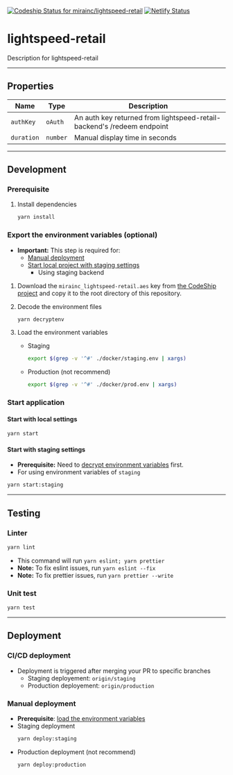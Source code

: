[![Codeship Status for mirainc/lightspeed-retail](https://app.codeship.com/projects/27cee078-5f44-4ae5-be97-4ef601c2c608/status?branch=staging)](https://app.codeship.com/projects/27cee078-5f44-4ae5-be97-4ef601c2c608)
[![Netlify Status](https://api.netlify.com/api/v1/badges/8bc026ad-2600-4566-b812-d490266e896d/deploy-status)](https://app.netlify.com/sites/raydiant-lightspeed-retail-app/deploys)

# lightspeed-retail

Description for lightspeed-retail

---

## Properties

| Name       | Type     | Description                                                            |
| ---------- | -------- | ---------------------------------------------------------------------- |
| `authKey`  | `oAuth`  | An auth key returned from lightspeed-retail-backend's /redeem endpoint |
| `duration` | `number` | Manual display time in seconds                                         |

---

## Development

### Prerequisite

1. Install dependencies

   ```bash
   yarn install
   ```

### Export the environment variables (optional)

- **Important:** This step is required for:
  - [Manual deployment](#manual-deployment)
  - [Start local project with staging settings](#start-with-staging-settings)
    - Using staging backend

1. Download the `mirainc_lightspeed-retail.aes` key from [the CodeShip project](https://app.codeship.com/projects/27cee078-5f44-4ae5-be97-4ef601c2c608/configure) and copy it to the root directory of this repository.

2. <a name='decrypt-env-vars'></a>Decode the environment files

   ```bash
   yarn decryptenv
   ```

3. <a name='load-env-vars'></a>Load the environment variables

   - Staging

     ```bash
     export $(grep -v '^#' ./docker/staging.env | xargs)
     ```

   - Production (not recommend)

     ```bash
     export $(grep -v '^#' ./docker/prod.env | xargs)
     ```

### Start application

#### Start with local settings

```bash
yarn start
```

#### Start with staging settings

- **Prerequisite:** Need to [decrypt environment variables](#decrypt-env-vars) first.
- For using environment variables of `staging`

```bash
yarn start:staging
```

---

## Testing

### Linter

```bash
yarn lint
```

- This command will run `yarn eslint; yarn prettier`
- **Note:** To fix eslint issues, run `yarn eslint --fix`
- **Note:** To fix prettier issues, run `yarn prettier --write`

### Unit test

```bash
yarn test
```

---

## Deployment

### CI/CD deployment

- Deployment is triggered after merging your PR to specific branches
  - Staging deployement: `origin/staging`
  - Production deployement: `origin/production`

### Manual deployment

- **Prerequisite**: [load the environment variables](#load-env-vars)
- Staging deployment
  ```bash
  yarn deploy:staging
  ```
- Production deployment (not recommend)
  ```bash
  yarn deploy:production
  ```
